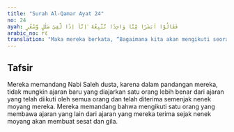 ```yaml
---
title: "Surah Al-Qamar Ayat 24"
no: 24
ayah: فَقَالُوْٓا اَبَشَرًا مِّنَّا وَاحِدًا نَّتَّبِعُهٗٓ  ۙاِنَّآ اِذًا لَّفِيْ ضَلٰلٍ وَّسُعُرٍ
arabic_no: ٢٤
translation: "Maka mereka berkata, “Bagaimana kita akan mengikuti seorang manusia (biasa) di antara kita? Sungguh, kalau begitu kita benar-benar telah sesat dan gila. "
---
```


## Tafsir

Mereka memandang Nabi Saleh dusta, karena dalam pandangan mereka, tidak mungkin ajaran baru yang diajarkan satu orang lebih benar dari ajaran yang telah diikuti oleh semua orang dan telah diterima semenjak nenek moyang mereka. Mereka memandang bahwa mengikuti satu orang yang membawa ajaran yang lain dari ajaran yang mereka terima sejak nenek moyang akan membuat sesat dan gila.